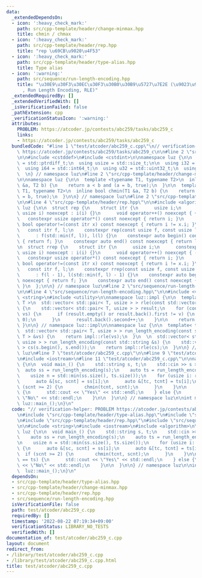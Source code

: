 ```yaml
---
data:
  _extendedDependsOn:
  - icon: ':heavy_check_mark:'
    path: src/cpp-template/header/change-minmax.hpp
    title: chmin / chmax
  - icon: ':heavy_check_mark:'
    path: src/cpp-template/header/rep.hpp
    title: "rep \u69CB\u9020\u4F53"
  - icon: ':heavy_check_mark:'
    path: src/cpp-template/header/type-alias.hpp
    title: Type alias
  - icon: ':warning:'
    path: src/sequence/run-length-encoding.hpp
    title: "\u30E9\u30F3\u30EC\u30F3\u30B0\u30B9\u5727\u7E2E (\u9023\u9577\u5727\u7E2E\
      , Run Length Encoding, RLE)"
  _extendedRequiredBy: []
  _extendedVerifiedWith: []
  _isVerificationFailed: false
  _pathExtension: cpp
  _verificationStatusIcon: ':warning:'
  attributes:
    PROBLEM: https://atcoder.jp/contests/abc259/tasks/abc259_c
    links:
    - https://atcoder.jp/contests/abc259/tasks/abc259_c
  bundledCode: "#line 1 \"test/atcoder/abc259_c.cpp\"\n// verification-helper: PROBLEM\
    \ https://atcoder.jp/contests/abc259/tasks/abc259_c\n\n#line 2 \"src/cpp-template/header/type-alias.hpp\"\
    \n\n#include <cstddef>\n#include <cstdint>\n\nnamespace luz {\n\n  using isize\
    \ = std::ptrdiff_t;\n  using usize = std::size_t;\n\n  using i32 = std::int32_t;\n\
    \  using i64 = std::int64_t;\n  using u32 = std::uint32_t;\n  using u64 = std::uint64_t;\n\
    \  \n} // namespace luz\n#line 2 \"src/cpp-template/header/change-minmax.hpp\"\
    \n\nnamespace luz {\n\n  template <typename T1, typename T2>\n  inline bool chmax(T1\
    \ &a, T2 b) {\n    return a < b and (a = b, true);\n  }\n\n  template <typename\
    \ T1, typename T2>\n  inline bool chmin(T1 &a, T2 b) {\n    return a > b and (a\
    \ = b, true);\n  }\n\n} // namespace luz\n#line 2 \"src/cpp-template/header/rep.hpp\"\
    \n\n#line 4 \"src/cpp-template/header/rep.hpp\"\n\n#include <algorithm>\n\nnamespace\
    \ luz {\n\n  struct rep {\n    struct itr {\n      usize i;\n      constexpr itr(const\
    \ usize i) noexcept : i(i) {}\n      void operator++() noexcept { ++i; }\n   \
    \   constexpr usize operator*() const noexcept { return i; }\n      constexpr\
    \ bool operator!=(const itr x) const noexcept { return i != x.i; }\n    };\n \
    \   const itr f, l;\n    constexpr rep(const usize f, const usize l) noexcept\n\
    \      : f(std::min(f, l)), l(l) {}\n    constexpr auto begin() const noexcept\
    \ { return f; }\n    constexpr auto end() const noexcept { return l; }\n  };\n\
    \n  struct rrep {\n    struct itr {\n      usize i;\n      constexpr itr(const\
    \ usize i) noexcept : i(i) {}\n      void operator++() noexcept { --i; }\n   \
    \   constexpr usize operator*() const noexcept { return i; }\n      constexpr\
    \ bool operator!=(const itr x) const noexcept { return i != x.i; }\n    };\n \
    \   const itr f, l;\n    constexpr rrep(const usize f, const usize l) noexcept\n\
    \      : f(l - 1), l(std::min(f, l) - 1) {}\n    constexpr auto begin() const\
    \ noexcept { return f; }\n    constexpr auto end() const noexcept { return l;\
    \ }\n  };\n\n} // namespace luz\n#line 2 \"src/sequence/run-length-encoding.hpp\"\
    \n\n#line 4 \"src/sequence/run-length-encoding.hpp\"\n\n#include <vector>\n#include\
    \ <string>\n#include <utility>\n\nnamespace luz::impl {\n\n  template< typename\
    \ T >\n  std::vector< std::pair< T, usize > > rle(const std::vector< T > &vs)\
    \ {\n    std::vector< std::pair< T, usize > > result;\n    for (const auto &v:\
    \ vs) {\n      if (result.empty() or result.back().first != v) {\n        result.emplace_back(v,\
    \ 0);\n      }\n      result.back().second++;\n    }\n\n    return result;\n \
    \ }\n\n} // namespace luz::impl\n\nnamespace luz {\n\n  template< typename T >\n\
    \  std::vector< std::pair< T, usize > > run_length_encoding(const std::vector<\
    \ T > &vs) {\n    return impl::rle(vs);\n  }\n  \n  std::vector< std::pair< char,\
    \ usize > > run_length_encoding(const std::string &s) {\n    std::vector< char\
    \ > cs(s.begin(), s.end());\n    return impl::rle(cs);\n  }\n\n} // namespace\
    \ luz\n#line 7 \"test/atcoder/abc259_c.cpp\"\n\n#line 9 \"test/atcoder/abc259_c.cpp\"\
    \n#include <iostream>\n#line 11 \"test/atcoder/abc259_c.cpp\"\n\nnamespace luz\
    \ {\n\n  void main_() {\n    std::string s, t;\n    std::cin >> s >> t;\n\n  \
    \  auto ss = run_length_encoding(s);\n    auto ts = run_length_encoding(t);\n\n\
    \    usize n = std::min(ss.size(), ts.size());\n    for (usize i: rep(0, n)) {\n\
    \      auto &[sc, scnt] = ss[i];\n      auto &[tc, tcnt] = ts[i];\n\n      if\
    \ (scnt >= 2) {\n        chmin(tcnt, scnt);\n      }\n    }\n\n    if (ss == ts)\
    \ {\n      std::cout << \"Yes\" << std::endl;\n    } else {\n      std::cout <<\
    \ \"No\" << std::endl;\n    }\n\n  }\n\n} // namespace luz\n\nint main() {\n \
    \ luz::main_();\n}\n"
  code: "// verification-helper: PROBLEM https://atcoder.jp/contests/abc259/tasks/abc259_c\n\
    \n#include \"src/cpp-template/header/type-alias.hpp\"\n#include \"src/cpp-template/header/change-minmax.hpp\"\
    \n#include \"src/cpp-template/header/rep.hpp\"\n#include \"src/sequence/run-length-encoding.hpp\"\
    \n\n#include <string>\n#include <iostream>\n#include <algorithm>\n\nnamespace\
    \ luz {\n\n  void main_() {\n    std::string s, t;\n    std::cin >> s >> t;\n\n\
    \    auto ss = run_length_encoding(s);\n    auto ts = run_length_encoding(t);\n\
    \n    usize n = std::min(ss.size(), ts.size());\n    for (usize i: rep(0, n))\
    \ {\n      auto &[sc, scnt] = ss[i];\n      auto &[tc, tcnt] = ts[i];\n\n    \
    \  if (scnt >= 2) {\n        chmin(tcnt, scnt);\n      }\n    }\n\n    if (ss\
    \ == ts) {\n      std::cout << \"Yes\" << std::endl;\n    } else {\n      std::cout\
    \ << \"No\" << std::endl;\n    }\n\n  }\n\n} // namespace luz\n\nint main() {\n\
    \  luz::main_();\n}\n"
  dependsOn:
  - src/cpp-template/header/type-alias.hpp
  - src/cpp-template/header/change-minmax.hpp
  - src/cpp-template/header/rep.hpp
  - src/sequence/run-length-encoding.hpp
  isVerificationFile: false
  path: test/atcoder/abc259_c.cpp
  requiredBy: []
  timestamp: '2022-08-22 07:19:34+09:00'
  verificationStatus: LIBRARY_NO_TESTS
  verifiedWith: []
documentation_of: test/atcoder/abc259_c.cpp
layout: document
redirect_from:
- /library/test/atcoder/abc259_c.cpp
- /library/test/atcoder/abc259_c.cpp.html
title: test/atcoder/abc259_c.cpp
---
```

